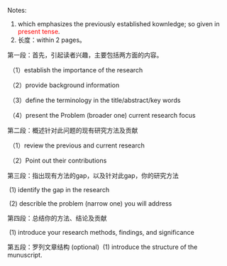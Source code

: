Notes:

1. which emphasizes the previously established kownledge; so given in <font color=red>present tense</font>.
2. 长度：within 2 pages。

第一段：首先，引起读者兴趣，主要包括两方面的内容。

​	（1）establish the importance of the research

​	（2）provide background information

​	（3）define the terminology in the title/abstract/key words

​	（4）present the Problem (broader one) current research focus

第二段：概述针对此问题的现有研究方法及贡献

​	（1）review the previous and current research

​	（2）Point out their contributions

第三段：指出现有方法的gap，以及针对此gap，你的研究方法

​	(1)  identify the gap in the research

​	(2) describle the problem (narrow one) you will address

第四段：总结你的方法、结论及贡献

​	(1) introduce your research methods, findings, and significance

第五段：罗列文章结构 (optional)
​	(1) introduce the structure of the munuscript. 







